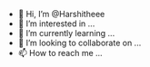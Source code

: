 - 👋 Hi, I’m @Harshitheee
- 👀 I’m interested in ...
- 🌱 I’m currently learning ...
- 💞️ I’m looking to collaborate on ...
- 📫 How to reach me ...

<!---
Harshitheee/Harshitheee is a ✨ special ✨ repository because its `README.md` (this file) appears on your GitHub profile.
You can click the Preview link to take a look at your changes.
--->
